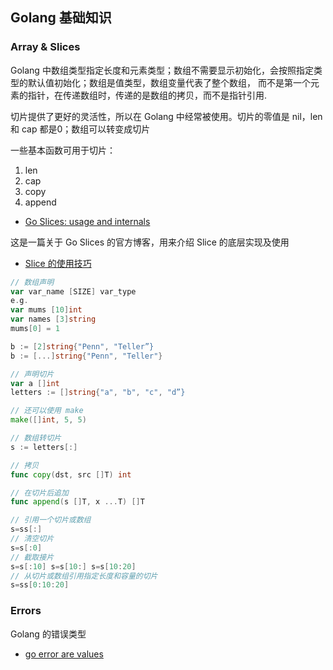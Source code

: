 
## Golang 基础知识

### Array & Slices

Golang 中数组类型指定长度和元素类型；数组不需要显示初始化，会按照指定类型的默认值初始化；数组是值类型，数组变量代表了整个数组，
而不是第一个元素的指针，在传递数组时，传递的是数组的拷贝，而不是指针引用.

切片提供了更好的灵活性，所以在 Golang 中经常被使用。切片的零值是 nil，len 和 cap 都是0；数组可以转变成切片

一些基本函数可用于切片：
1. len
2. cap
3. copy
4. append

- [Go Slices: usage and internals](https://blog.golang.org/go-slices-usage-and-internals)

这是一篇关于 Go Slices 的官方博客，用来介绍 Slice 的底层实现及使用

- [Slice 的使用技巧](https://segmentfault.com/a/1190000018015717)

```go
// 数组声明
var var_name [SIZE] var_type
e.g.
var mums [10]int
var names [3]string
mums[0] = 1

b := [2]string{"Penn", "Teller”}
b := [...]string{"Penn", "Teller"}

// 声明切片
var a []int
letters := []string{"a", "b", "c", "d”}

// 还可以使用 make
make([]int, 5, 5)

// 数组转切片
s := letters[:]

// 拷贝
func copy(dst, src []T) int

// 在切片后追加
func append(s []T, x ...T) []T

// 引用一个切片或数组
s=ss[:] 
// 清空切片
s=s[:0] 
// 截取接片
s=s[:10] s=s[10:] s=s[10:20] 
// 从切片或数组引用指定长度和容量的切片
s=ss[0:10:20] 
```

### Errors

Golang 的错误类型

- [go error are values](https://blog.golang.org/errors-are-values)
